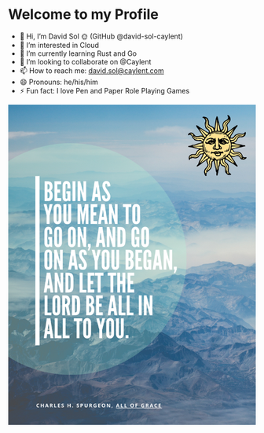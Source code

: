 # Welcome to my Profile

- 👋 Hi, I’m David Sol 🌞 (GitHub @david-sol-caylent)
- 👀 I’m interested in Cloud
- 🌱 I’m currently learning Rust and Go
- 💞️ I’m looking to collaborate on @Caylent
- 📫 How to reach me: <david.sol@caylent.com>
- 😄 Pronouns: he/his/him
- ⚡ Fun fact: I love Pen and Paper Role Playing Games

![Begin as you mean to go on](images/begin.png)
